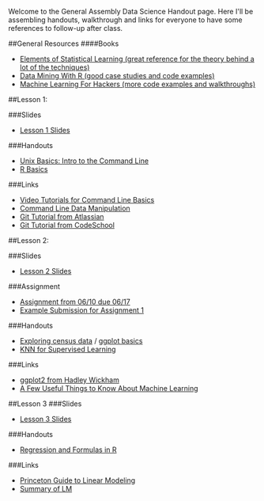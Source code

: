 Welcome to the General Assembly Data Science Handout page.  Here I'll be assembling handouts, walkthrough and links for everyone to have some references to follow-up after class.

##General Resources
####Books
- [Elements of Statistical Learning (great reference for the theory behind a lot of the techniques)](http://www-stat.stanford.edu/~tibs/ElemStatLearn/)
- [Data Mining With R (good case studies and code examples)](http://www.dcc.fc.up.pt/~ltorgo/DataMiningWithR/)
- [Machine Learning For Hackers (more code examples and walkthroughs)](https://github.com/johnmyleswhite/ML_for_Hackers)

##Lesson 1:

###Slides
- [ Lesson 1 Slides ](https://github.com/arahuja/GADS4/blob/master/slides/lesson01.pdf)

###Handouts
- [Unix Basics: Intro to the Command Line](https://github.com/arahuja/GADS4/wiki/Intro-to-the-command-line)
- [R Basics](https://github.com/arahuja/GADS4/wiki/Some-Basic-R-Commands)

###Links
- [Video Tutorials for Command Line Basics](http://drupalize.me/series/command-line-basics-series)
- [Command Line Data Manipulation](http://planspace.org/2013/05/21/command-line-data-manipulation/)
- [Git Tutorial from Atlassian](http://www.atlassian.com/git/)
- [Git Tutorial from CodeSchool](http://try.github.io/)


##Lesson 2:

###Slides
- [ Lesson 2 Slides ](https://github.com/arahuja/GADS4/blob/master/slides/lesson02.pdf)

###Assignment
- [Assignment from 06/10 due 06/17](https://github.com/arahuja/GADS4/wiki/ggplot-Assignment)
- [Example Submission for Assignment 1](https://github.com/ajschumacher/ds4hw/tree/master/hw1)

###Handouts
- [Exploring census data](https://github.com/arahuja/GADS4/wiki/Exploring-census-data) / [ggplot basics](https://github.com/arahuja/GADS4/wiki/Basic-reference-for-ggplot2)
- [KNN for Supervised Learning](https://github.com/arahuja/GADS4/wiki/KNN---Iris-Walkthrough)

###Links
- [ggplot2 from Hadley Wickham](http://www.mathtube.org/lecture/video/visualising-data-ggplot2)
- [A Few Useful Things to Know About Machine Learning](http://www.astro.caltech.edu/~george/ay122/cacm12.pdf)

##Lesson 3
###Slides
- [Lesson 3 Slides ](https://github.com/arahuja/GADS4/blob/master/slides/lesson03.pdf)

###Handouts
- [Regression and Formulas in R](https://github.com/arahuja/GADS4/wiki/Regression-in-R)

###Links
- [Princeton Guide to Linear Modeling](http://data.princeton.edu/R/linearModels.html)
- [Summary of LM](http://blog.yhathq.com/posts/r-lm-summary.html)

